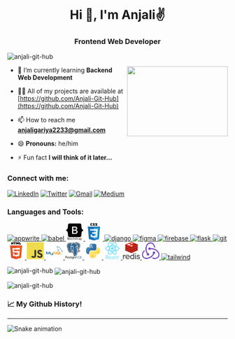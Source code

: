 <h1 align="center">Hi 👋, I'm Anjali✌</h1>
<h3 align="center">Frontend Web Developer</h3>

<p align="left"> <img src="https://komarev.com/ghpvc/?username=anjali-git-hub&label=Profile%20views&color=0e75b6&style=flat" alt="anjali-git-hub" /> </p>

<!-- credits for the gif https://gph.is/g/ZWg5jr7 -->
<img align="right" height="160" width="230" src="https://media.giphy.com/media/umYMU8G2ixG5mJBDo5/giphy.gif">

- 🌱 I’m currently learning **Backend Web Development**

- 👨‍💻 All of my projects are available at [https://github.com/Anjali-Git-Hub](https://github.com/Anjali-Git-Hub)

- 📫 How to reach me **anjaligariya2233@gmail.com**
  
- 😄 **Pronouns:** he/him
  
- ⚡ Fun fact **I will think of it later...**

<h3 align="left">Connect with me:</h3>
<p align="left">
   <a href="https://www.linkedin.com/in/anjali-0352b1248/"><img alt="LinkedIn" src="https://img.shields.io/badge/-Anjali-black?style=flat-square&logo=Linkedin&logoColor=white&link=https://www.linkedin.com/in/anjali-0352b1248/"></a>
   <a href="https://twitter.com/yashika_22_"><img alt="Twitter" src="https://img.shields.io/badge/-@yashika_22_-black?style=flat-square&logo=twitter&logoColor=white&link=https://twitter.com/yashika_22_"></a>
   <a href="anjaligariya2233@gmail.com"><img alt="Gmail" src="https://img.shields.io/badge/-anjali@gmail.com-black?style=flat-square&logo=Gmail&logoColor=white&link=anjaligariya2233@gmail.com"></a>
    <a href="https://medium.com/@yashika22789"><img alt="Medium" src="https://img.shields.io/badge/-@yashika22789-03a57a?style=flat-square&color=000000&labelColor=000000&logo=Medium&link=https://medium.com/@yashika22789"></a>
</p>


<h3 align="left">Languages and Tools:</h3>
<p align="left"> <a href="https://appwrite.io" target="_blank" rel="noreferrer"> <img src="https://www.vectorlogo.zone/logos/appwriteio/appwriteio-icon.svg" alt="appwrite" width="40" height="40"/> </a> <a href="https://babeljs.io/" target="_blank" rel="noreferrer"> <img src="https://www.vectorlogo.zone/logos/babeljs/babeljs-icon.svg" alt="babel" width="40" height="40"/> </a> <a href="https://getbootstrap.com" target="_blank" rel="noreferrer"> <img src="https://raw.githubusercontent.com/devicons/devicon/master/icons/bootstrap/bootstrap-plain-wordmark.svg" alt="bootstrap" width="40" height="40"/> </a> <a href="https://www.w3schools.com/css/" target="_blank" rel="noreferrer"> <img src="https://raw.githubusercontent.com/devicons/devicon/master/icons/css3/css3-original-wordmark.svg" alt="css3" width="40" height="40"/> </a> <a href="https://www.djangoproject.com/" target="_blank" rel="noreferrer"> <img src="https://cdn.worldvectorlogo.com/logos/django.svg" alt="django" width="40" height="40"/> </a> <a href="https://www.figma.com/" target="_blank" rel="noreferrer"> <img src="https://www.vectorlogo.zone/logos/figma/figma-icon.svg" alt="figma" width="40" height="40"/> </a> <a href="https://firebase.google.com/" target="_blank" rel="noreferrer"> <img src="https://www.vectorlogo.zone/logos/firebase/firebase-icon.svg" alt="firebase" width="40" height="40"/> </a> <a href="https://flask.palletsprojects.com/" target="_blank" rel="noreferrer"> <img src="https://www.vectorlogo.zone/logos/pocoo_flask/pocoo_flask-icon.svg" alt="flask" width="40" height="40"/> </a> <a href="https://git-scm.com/" target="_blank" rel="noreferrer"> <img src="https://www.vectorlogo.zone/logos/git-scm/git-scm-icon.svg" alt="git" width="40" height="40"/> </a> <a href="https://www.w3.org/html/" target="_blank" rel="noreferrer"> <img src="https://raw.githubusercontent.com/devicons/devicon/master/icons/html5/html5-original-wordmark.svg" alt="html5" width="40" height="40"/> </a> <a href="https://developer.mozilla.org/en-US/docs/Web/JavaScript" target="_blank" rel="noreferrer"> <img src="https://raw.githubusercontent.com/devicons/devicon/master/icons/javascript/javascript-original.svg" alt="javascript" width="40" height="40"/> </a> <a href="https://www.mysql.com/" target="_blank" rel="noreferrer"> <img src="https://raw.githubusercontent.com/devicons/devicon/master/icons/mysql/mysql-original-wordmark.svg" alt="mysql" width="40" height="40"/> </a> <a href="https://www.postgresql.org" target="_blank" rel="noreferrer"> <img src="https://raw.githubusercontent.com/devicons/devicon/master/icons/postgresql/postgresql-original-wordmark.svg" alt="postgresql" width="40" height="40"/> </a> <a href="https://www.python.org" target="_blank" rel="noreferrer"> <img src="https://raw.githubusercontent.com/devicons/devicon/master/icons/python/python-original.svg" alt="python" width="40" height="40"/> </a> <a href="https://reactjs.org/" target="_blank" rel="noreferrer"> <img src="https://raw.githubusercontent.com/devicons/devicon/master/icons/react/react-original-wordmark.svg" alt="react" width="40" height="40"/> </a> <a href="https://redis.io" target="_blank" rel="noreferrer"> <img src="https://raw.githubusercontent.com/devicons/devicon/master/icons/redis/redis-original-wordmark.svg" alt="redis" width="40" height="40"/> </a> <a href="https://redux.js.org" target="_blank" rel="noreferrer"> <img src="https://raw.githubusercontent.com/devicons/devicon/master/icons/redux/redux-original.svg" alt="redux" width="40" height="40"/> </a> <a href="https://tailwindcss.com/" target="_blank" rel="noreferrer"> <img src="https://www.vectorlogo.zone/logos/tailwindcss/tailwindcss-icon.svg" alt="tailwind" width="40" height="40"/> </a> </p>


<p><img align="left" src="https://github-readme-stats.vercel.app/api/top-langs?username=anjali-git-hub&show_icons=true&locale=en&layout=compact" alt="anjali-git-hub" /></p>

<p>&nbsp;<img align="center" src="https://github-readme-stats.vercel.app/api?username=anjali-git-hub&show_icons=true&locale=en" alt="anjali-git-hub" /></p>

<p><img align="center" src="https://github-readme-streak-stats.herokuapp.com/?user=anjali-git-hub&" alt="anjali-git-hub" /></p>

<h3>📈 My Github History!</h3>
<hr>

![Snake animation](https://github.com/Anjali-Git-Hub/Anjali-Git-Hub/blob/output/github-contribution-grid-snake.svg)
